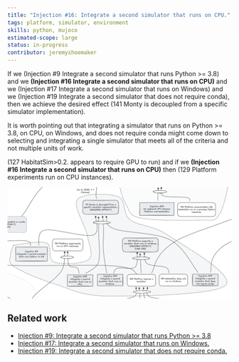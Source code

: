 ```yaml
---
title: "Injection #16: Integrate a second simulator that runs on CPU."
tags: platform, simulator, environment
skills: python, mujoco
estimated-scope: large
status: in-progress
contributor: jeremyshoemaker
---
```


If we (Injection #9 Integrate a second simulator that runs Python >= 3.8) and we **(Injection #16 Integrate a second simulator that runs on CPU)** and we (Injection #17 Integrate a second simulator that runs on Windows) and we (Injection #19 Integrate a second simulator that does not require conda), then we achieve the desired effect (141 Monty is decoupled from a specific simulator implementation).

It is worth pointing out that integrating a simulator that runs on Python >= 3.8, on CPU, on Windows, and does not require conda might come down to selecting and integrating a single simulator that meets all of the criteria and not multiple units of work.

(127 HabitatSim>0.2. appears to require GPU to run) and if we **(Injection #16 Integrate a second simulator that runs on CPU)** then (129 Platform experiments run on CPU instances).

![Injection #16](../../figures/future-work/injection_16.png)

## Related work

- [Injection #9: Integrate a second simulator that runs Python >= 3.8](./injection-9-integrate-a-second-simulator-that-runs-python-38.md)
- [Injection #17: Integrate a second simulator that runs on Windows.](./injection-17-integrate-a-second-simulator-that-runs-on-windows.md)
- [Injection #19: Integrate a second simulator that does not require conda.](./injection-19-integrate-a-second-simulator-that-does-not-require-conda.md)
